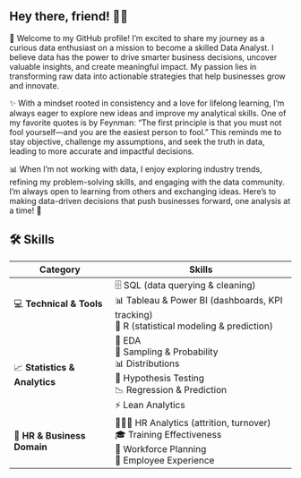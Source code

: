 ## Hey there, friend! 👋✨
🌟 Welcome to my GitHub profile! I’m excited to share my journey as a curious data enthusiast on a mission to become a skilled Data Analyst. I believe data has the power to drive smarter business decisions, uncover valuable insights, and create meaningful impact. My passion lies in transforming raw data into actionable strategies that help businesses grow and innovate.

✨ With a mindset rooted in consistency and a love for lifelong learning, I’m always eager to explore new ideas and improve my analytical skills. One of my favorite quotes is by Feynman: “The first principle is that you must not fool yourself—and you are the easiest person to fool.” This reminds me to stay objective, challenge my assumptions, and seek the truth in data, leading to more accurate and impactful decisions.

📊 When I’m not working with data, I enjoy exploring industry trends, refining my problem-solving skills, and engaging with the data community. I’m always open to learning from others and exchanging ideas. Here’s to making data-driven decisions that push businesses forward, one analysis at a time! 🚀

## 🛠️ Skills  

| Category | Skills |
|----------|--------|
| 💻 **Technical & Tools** | 🗄️ SQL (data querying & cleaning) <br> 📊 Tableau & Power BI (dashboards, KPI tracking) <br> 📐 R (statistical modeling & prediction) |
| 📈 **Statistics & Analytics** | 🔎 EDA <br> 🎲 Sampling & Probability <br> 📊 Distributions <br> 🧪 Hypothesis Testing <br> 📉 Regression & Prediction <br> ⚡ Lean Analytics |
| 👥 **HR & Business Domain** | 🧑‍🤝‍🧑 HR Analytics (attrition, turnover) <br> 🎓 Training Effectiveness <br> 🏢 Workforce Planning <br> 🌱 Employee Experience |
